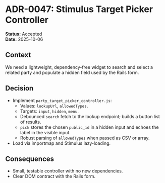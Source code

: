 # ADR-0047: Stimulus Target Picker Controller

**Status:** Accepted  
**Date:** 2025-10-06

## Context
We need a lightweight, dependency-free widget to search and select a related party and populate a hidden field used by the Rails form.

## Decision
- Implement `party_target_picker_controller.js`:
  - Values: `lookupUrl`, `allowedTypes`.
  - Targets: `input`, `hidden`, `menu`.
  - Debounced `search` fetch to the lookup endpoint; builds a button list of results.
  - `pick` stores the chosen `public_id` in a hidden input and echoes the label in the visible input.
  - Robust parsing of `allowedTypes` when passed as CSV or array.
- Load via importmap and Stimulus lazy-loading.

## Consequences
- Small, testable controller with no new dependencies.
- Clear DOM contract with the Rails form.
